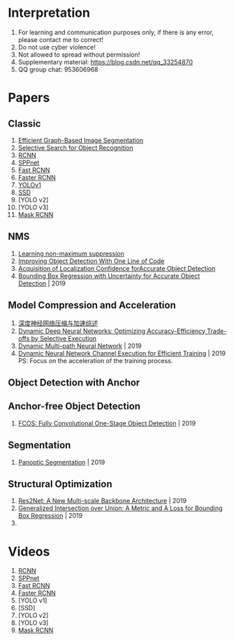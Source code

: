# Interpretation    
1. For learning and communication purposes only, if there is any error, please contact me to correct!    
2. Do not use cyber violence!    
3. Not allowed to spread without permission!      
4. Supplementary material: https://blog.csdn.net/qq_33254870   
4. QQ group chat: 953606968     



# Papers       
## Classic      
1. [Efficient Graph-Based Image Segmentation](https://link.springer.com/article/10.1023/B:VISI.0000022288.19776.77)      
2. [Selective Search for Object Recognition](https://www.koen.me/research/selectivesearch/)      
3. [RCNN](https://arxiv.org/pdf/1311.2524.pdf)     
4. [SPPnet](https://arxiv.org/abs/1406.4729)
5. [Fast RCNN](https://arxiv.org/abs/1504.08083)    
6. [Faster RCNN](https://arxiv.org/abs/1506.01497)     
7. [YOLOv1](https://arxiv.org/abs/1506.02640)     
8. [SSD](https://arxiv.org/abs/1512.02325)          
9. [YOLO v2]                
10. [YOLO v3]           
11. [Mask RCNN](https://arxiv.org/abs/1703.06870)       
## NMS        
1. [Learning non-maximum suppression](https://arxiv.org/abs/1705.02950)      
2. [Improving Object Detection With One Line of Code](https://arxiv.org/abs/1704.04503v1)      
3. [Acquisition of Localization Confidence forAccurate Object Detection](https://arxiv.org/abs/1807.11590)       
4. [Bounding Box Regression with Uncertainty for Accurate Object Detection](https://arxiv.org/abs/1809.08545v3) | 2019                

## Model Compression and Acceleration    
1. [深度神经网络压缩与加速综述](http://www.cnki.com.cn/Article/CJFDTotal-JFYZ201809005.htm)    
2. [Dynamic Deep Neural Networks: Optimizing Accuracy-Efficiency Trade-offs by Selective Execution](https://arxiv.org/abs/1701.00299)     
3. [Dynamic Multi-path Neural Network](https://arxiv.org/abs/1902.10949v3) | 2019         
4. [Dynamic Neural Network Channel Execution for Efficient Training](https://arxiv.org/abs/1905.06435?context=cs.LG) | 2019      
PS: Focus on the acceleration of the training process.      

## Object Detection with Anchor


## Anchor-free Object Detection        
1. [FCOS: Fully Convolutional One-Stage Object Detection](https://arxiv.org/abs/1904.01355) | 2019             

## Segmentation        
1. [Panoptic Segmentation](https://arxiv.org/abs/1801.00868?context=cs.CV) | 2019           


## Structural Optimization    
1. [Res2Net: A New Multi-scale Backbone Architecture](https://arxiv.org/abs/1904.01169) | 2019       
2. [Generalized Intersection over Union: A Metric and A Loss for Bounding Box Regression]() | 2019     
3. []()




# Videos         
1. [RCNN](https://pan.baidu.com/s/1XzrhbmnA3QR1yM8HEICuzg)  
2. [SPPnet]()    
3. [Fast RCNN](https://pan.baidu.com/s/1WceqHQ01Y-WR2spm5GdtAA)  
4. [Faster RCNN]()         
5. [YOLO v1]    
6. [SSD]    
7. [YOLO v2]     
8. [YOLO v3]    
9. [Mask RCNN](https://pan.baidu.com/s/19J3f9i939a_pgxgPdE10jQ) 
 
